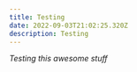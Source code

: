 ```yaml
---
title: Testing
date: 2022-09-03T21:02:25.320Z
description: Testing
---
```

*Testing this awesome stuff*